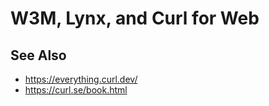 # W3M, Lynx, and Curl for Web



## See Also

* <https://everything.curl.dev/>
* <https://curl.se/book.html>
